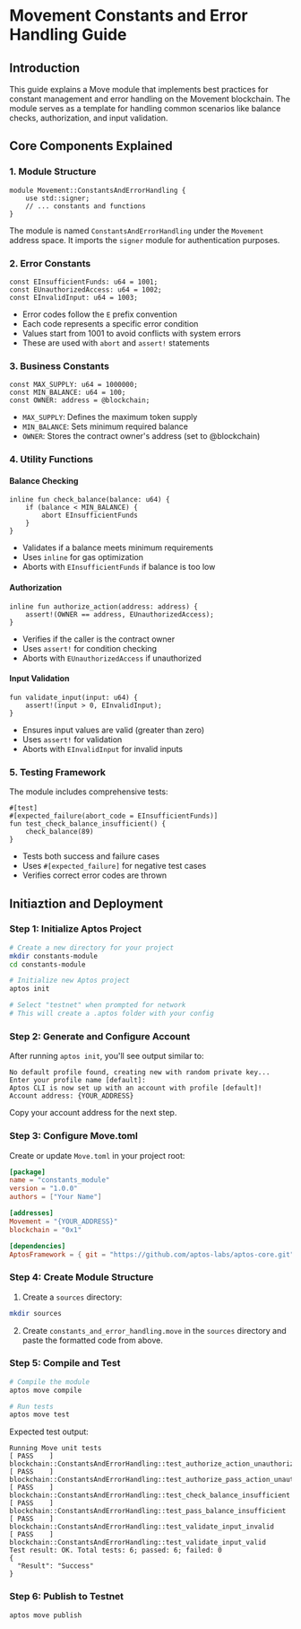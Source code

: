 # Movement Constants and Error Handling Guide

## Introduction
This guide explains a Move module that implements best practices for constant management and error handling on the Movement blockchain. The module serves as a template for handling common scenarios like balance checks, authorization, and input validation.

## Core Components Explained

### 1. Module Structure
```move
module Movement::ConstantsAndErrorHandling {
    use std::signer;
    // ... constants and functions
}
```
The module is named `ConstantsAndErrorHandling` under the `Movement` address space. It imports the `signer` module for authentication purposes.

### 2. Error Constants
```move
const EInsufficientFunds: u64 = 1001;
const EUnauthorizedAccess: u64 = 1002;
const EInvalidInput: u64 = 1003;
```
- Error codes follow the `E` prefix convention
- Each code represents a specific error condition
- Values start from 1001 to avoid conflicts with system errors
- These are used with `abort` and `assert!` statements

### 3. Business Constants
```move
const MAX_SUPPLY: u64 = 1000000;
const MIN_BALANCE: u64 = 100;
const OWNER: address = @blockchain;
```
- `MAX_SUPPLY`: Defines the maximum token supply
- `MIN_BALANCE`: Sets minimum required balance
- `OWNER`: Stores the contract owner's address (set to @blockchain)

### 4. Utility Functions

#### Balance Checking
```move
inline fun check_balance(balance: u64) {
    if (balance < MIN_BALANCE) {
        abort EInsufficientFunds
    }
}
```
- Validates if a balance meets minimum requirements
- Uses `inline` for gas optimization
- Aborts with `EInsufficientFunds` if balance is too low

#### Authorization
```move
inline fun authorize_action(address: address) {
    assert!(OWNER == address, EUnauthorizedAccess);
}
```
- Verifies if the caller is the contract owner
- Uses `assert!` for condition checking
- Aborts with `EUnauthorizedAccess` if unauthorized

#### Input Validation
```move
fun validate_input(input: u64) {
    assert!(input > 0, EInvalidInput);
}
```
- Ensures input values are valid (greater than zero)
- Uses `assert!` for validation
- Aborts with `EInvalidInput` for invalid inputs

### 5. Testing Framework

The module includes comprehensive tests:

```move
#[test]
#[expected_failure(abort_code = EInsufficientFunds)]
fun test_check_balance_insufficient() {
    check_balance(89)
}
```
- Tests both success and failure cases
- Uses `#[expected_failure]` for negative test cases
- Verifies correct error codes are thrown

## Initiaztion and Deployment

### Step 1: Initialize Aptos Project

```bash
# Create a new directory for your project
mkdir constants-module
cd constants-module

# Initialize new Aptos project
aptos init

# Select "testnet" when prompted for network
# This will create a .aptos folder with your config
```

### Step 2: Generate and Configure Account

After running `aptos init`, you'll see output similar to:
```
No default profile found, creating new with random private key...
Enter your profile name [default]: 
Aptos CLI is now set up with an account with profile [default]! 
Account address: {YOUR_ADDRESS}
```

Copy your account address for the next step.

### Step 3: Configure Move.toml

Create or update `Move.toml` in your project root:
```toml
[package]
name = "constants_module"
version = "1.0.0"
authors = ["Your Name"]

[addresses]
Movement = "{YOUR_ADDRESS}"
blockchain = "0x1"

[dependencies]
AptosFramework = { git = "https://github.com/aptos-labs/aptos-core.git", subdir = "aptos-move/framework/aptos-framework/", rev = "mainnet" }
```

### Step 4: Create Module Structure

1. Create a `sources` directory:
```bash
mkdir sources
```

2. Create `constants_and_error_handling.move` in the `sources` directory and paste the formatted code from above.

### Step 5: Compile and Test

```bash
# Compile the module
aptos move compile

# Run tests
aptos move test
```

Expected test output:
```
Running Move unit tests
[ PASS    ] blockchain::ConstantsAndErrorHandling::test_authorize_action_unauthorized
[ PASS    ] blockchain::ConstantsAndErrorHandling::test_authorize_pass_action_unauthorized
[ PASS    ] blockchain::ConstantsAndErrorHandling::test_check_balance_insufficient
[ PASS    ] blockchain::ConstantsAndErrorHandling::test_pass_balance_insufficient
[ PASS    ] blockchain::ConstantsAndErrorHandling::test_validate_input_invalid
[ PASS    ] blockchain::ConstantsAndErrorHandling::test_validate_input_valid
Test result: OK. Total tests: 6; passed: 6; failed: 0
{
  "Result": "Success"
}

```

### Step 6: Publish to Testnet

```bash
aptos move publish
```